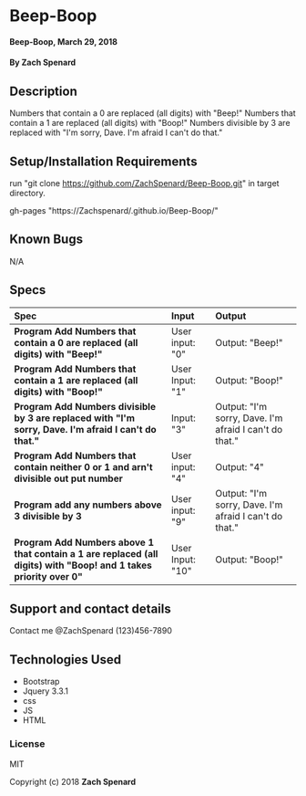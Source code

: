 # Beep-Boop

#### Beep-Boop, March 29, 2018

#### By Zach Spenard

## Description

Numbers that contain a 0 are replaced (all digits) with "Beep!"
Numbers that contain a 1 are replaced (all digits) with "Boop!"
Numbers divisible by 3 are replaced with "I'm sorry, Dave. I'm afraid I can't do that."

## Setup/Installation Requirements
run "git clone https://github.com/ZachSpenard/Beep-Boop.git" in target directory.

gh-pages "https://Zachspenard/.github.io/Beep-Boop/"
## Known Bugs

N/A

## Specs

| Spec | Input | Output |
| :-------------     | :------------- | :------------- |
| **Program Add Numbers that contain a 0 are replaced (all digits) with "Beep!"** | User input: "0" | Output: "Beep!" |
| **Program Add Numbers that contain a 1 are replaced (all digits) with "Boop!"**| User Input: "1" | Output: "Boop!" |
| **Program Add Numbers divisible by 3 are replaced with "I'm sorry, Dave. I'm afraid I can't do that."**| Input: "3" | Output: "I'm sorry, Dave. I'm afraid I can't do that." |
| **Program Add Numbers that contain neither 0 or 1 and arn't divisible out put number** | User input: "4" | Output: "4" |
| **Program add any numbers above 3 divisible by 3** | User input: "9" | Output: "I'm sorry, Dave. I'm afraid I can't do that." |
| **Program Add Numbers above 1 that contain a 1 are replaced (all digits) with "Boop! and 1 takes priority over 0"**| User Input: "10" | Output: "Boop!" || **Program Add Numbers above 0 that contain a 0 are replaced (all digits) with "Boop! and 1 takes priority over 0"**| User Input: "20" | Output: "Beep!" || **Program Add Numbers divisible by 3 take priority over 0 and 1's"**| User Input: "321" | Output: "I'm sorry, Dave. I'm afraid I can't do that." |


## Support and contact details

Contact me @ZachSpenard (123)456-7890
## Technologies Used

* Bootstrap
* Jquery 3.3.1
* css
* JS
* HTML

### License

MIT

Copyright (c) 2018 **Zach Spenard**
